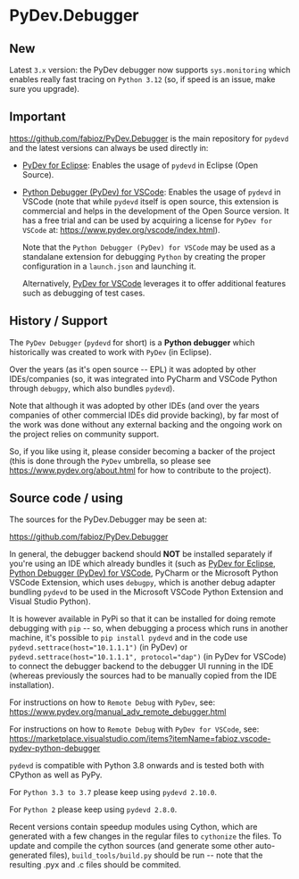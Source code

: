 # PyDev.Debugger


## New

Latest `3.x` version: the PyDev debugger now supports `sys.monitoring` which enables
really fast tracing on `Python 3.12` (so, if speed is an issue, make sure you upgrade).

## Important

https://github.com/fabioz/PyDev.Debugger is the main repository
for `pydevd` and the latest versions can always be used directly in:

- [PyDev for Eclipse](http://pydev.org): Enables the usage of `pydevd` in Eclipse (Open Source).

- [Python Debugger (PyDev) for VSCode](https://marketplace.visualstudio.com/items?itemName=fabioz.vscode-pydev-python-debugger): Enables
    the usage of `pydevd` in VSCode (note that while `pydevd` itself is open source, this extension is commercial 
    and helps in the development of the Open Source version. It has a free trial and can be used by acquiring a license for 
    `PyDev for VSCode` at: https://www.pydev.org/vscode/index.html).
    
    Note that the `Python Debugger (PyDev) for VSCode` may be used as a standalane extension for debugging `Python` by
    creating the proper configuration in a `launch.json` and launching it.
    
    Alternatively, [PyDev for VSCode](https://marketplace.visualstudio.com/items?itemName=fabioz.vscode-pydev)
    leverages it to offer additional features such as debugging of test cases.

## History / Support

The `PyDev Debugger` (`pydevd` for short) is a **Python debugger** which historically was created to
work with `PyDev` (in Eclipse).

Over the years (as it's open source -- EPL) it was adopted by other IDEs/companies
(so, it was integrated into PyCharm and VSCode Python through `debugpy`, which also bundles `pydevd`).

Note that although it was adopted by other IDEs (and over the years companies of other
commercial IDEs did provide backing), by far most of the work was done without any
external backing and the ongoing work on the project relies on community support.

So, if you like using it, please consider becoming a backer of the project (this is
done through the `PyDev` umbrella, so please see https://www.pydev.org/about.html
for how to contribute to the project).


## Source code / using

The sources for the PyDev.Debugger may be seen at:

https://github.com/fabioz/PyDev.Debugger

In general, the debugger backend should **NOT** be installed separately if you're using an IDE which already
bundles it (such as [PyDev for Eclipse](http://pydev.org), [Python Debugger (PyDev) for VSCode](https://marketplace.visualstudio.com/items?itemName=fabioz.vscode-pydev-python-debugger), 
PyCharm or the Microsoft Python VSCode Extension, which uses `debugpy`, which is another debug adapter bundling `pydevd` to be used in the Microsoft 
VSCode Python Extension and Visual Studio Python).

It is however available in PyPi so that it can be installed for doing remote debugging with `pip` -- so, when
debugging a process which runs in another machine, it's possible to `pip install pydevd` and in the code use
`pydevd.settrace(host="10.1.1.1")` (in PyDev) or `pydevd.settrace(host="10.1.1.1", protocol="dap")` (in PyDev for VSCode)
to connect the debugger backend to the debugger UI running in the IDE
(whereas previously the sources had to be manually copied from the IDE installation).

For instructions on how to `Remote Debug` with `PyDev`, see: https://www.pydev.org/manual_adv_remote_debugger.html

For instructions on how to `Remote Debug` with `PyDev for VSCode`, see: https://marketplace.visualstudio.com/items?itemName=fabioz.vscode-pydev-python-debugger

`pydevd` is compatible with Python 3.8 onwards and is tested both with CPython as well as PyPy.

For `Python 3.3 to 3.7` please keep using `pydevd 2.10.0`.

For `Python 2` please keep using `pydevd 2.8.0`.

Recent versions contain speedup modules using Cython, which are generated with a few changes in the regular files
to `cythonize` the files. To update and compile the cython sources (and generate some other auto-generated files),
`build_tools/build.py` should be run -- note that the resulting .pyx and .c files should be commited.
